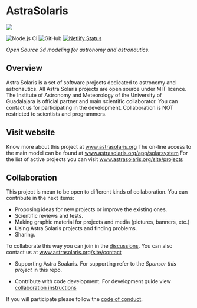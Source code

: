 # AstraSolaris

![](/images_as/bg-readme.jpg)

![Node.js CI](https://github.com/SEscobedo/AstraSolaris/workflows/Node.js%20CI/badge.svg)
![GitHub](https://img.shields.io/github/license/SEscobedo/AstraSolaris)
[![Netlify Status](https://api.netlify.com/api/v1/badges/fb766ed0-27e1-4c4e-82bf-a0fd455113a6/deploy-status)](https://app.netlify.com/sites/astrasolaris/deploys)

_Open Source 3d modeling for astronomy and astronautics._

## Overview
Astra Solaris is a set of software projects dedicated to astronomy and astronautics. All Astra Solaris projects are open source under MIT licence. The Institute of Astronomy and Meteorology of the University of Guadalajara is official partner and main scientific collaborator. You can contact us for participating in the development. Collaboration is NOT restricted to scientists and programmers.

## Visit website

Know more about this project at www.astrasolaris.org
The on-line access to the main model can be found at www.astrasolaris.org/app/solarsystem
For the list of active projects you can visit www.astrasolaris.org/site/projects

## Collaboration
This project is mean to be open to different kinds of collaboration. You can contribute in the next items:

* Proposing ideas for new projects or improve the existing ones.
* Scientific reviews and tests.
* Making graphic material for projects and media (pictures, banners, etc.)
* Using Astra Solaris projects and finding problems.
* Sharing.

To collaborate this way you can join in the [discussions](https://github.com/SEscobedo/AstraSolaris/discussions). You can also contact us at www.astrasolaris.org/site/contact

* Supporting Astra Soalaris. For supporting refer to the _Sponsor this project_ in this repo.

* Contribute with code development. For development guide view [collaboration instructions](.github/CONTRIBUTING.md)

If you will participate please follow the [code of conduct](.github/CODE_OF_CONDUCT.md).






